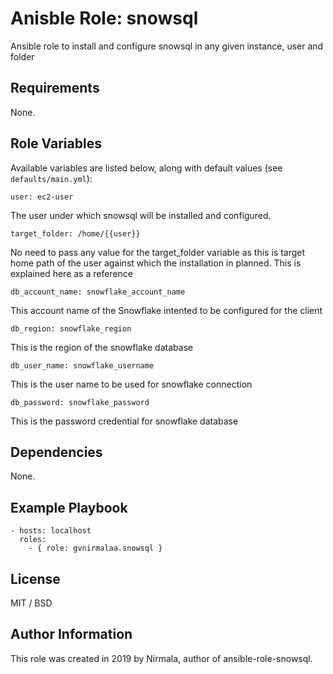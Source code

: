 # Anisble Role: snowsql
Ansible role to install and configure snowsql in any given instance, user and folder

## Requirements
None.

## Role Variables

Available variables are listed below, along with default values (see `defaults/main.yml`):
    
    user: ec2-user
The user under which snowsql will be installed and configured.

    target_folder: /home/{{user}}
No need to pass any value for the target_folder variable as this is target home path of the user against which the installation in planned. This is explained here as a reference

    db_account_name: snowflake_account_name 
This account name of the Snowflake intented to be configured for the client

    db_region: snowflake_region
This is the region of the snowflake database

    db_user_name: snowflake_username
This is the user name to be used for snowflake connection

    db_password: snowflake_password
This is the password credential for snowflake database

## Dependencies
None.

## Example Playbook

    - hosts: localhost
      roles:
        - { role: gvnirmalaa.snowsql }

## License
MIT / BSD

## Author Information
This role was created in 2019 by Nirmala, author of ansible-role-snowsql.
